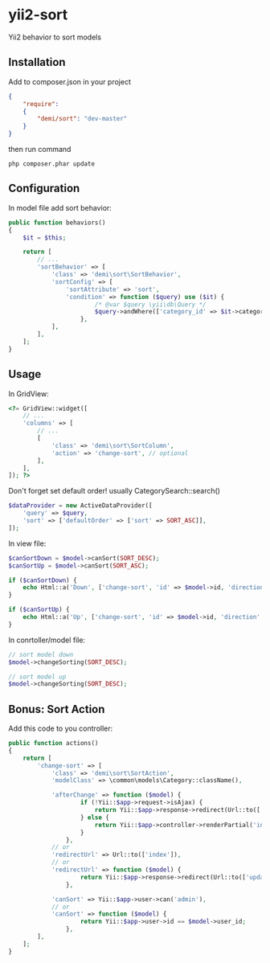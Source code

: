 yii2-sort
===================

Yii2 behavior to sort models

Installation
------------
Add to composer.json in your project
```json
{
	"require":
	{
  		"demi/sort": "dev-master"
	}
}
```
then run command
```code
php composer.phar update
```

Configuration
-------------
In model file add sort behavior:
```php
public function behaviors()
{
    $it = $this;

    return [
        // ...
        'sortBehavior' => [
            'class' => 'demi\sort\SortBehavior',
            'sortConfig' => [
                'sortAttribute' => 'sort',
                'condition' => function ($query) use ($it) {
                        /* @var $query \yii\db\Query */
                        $query->andWhere(['category_id' => $it->category_id]);
                    },
            ],
        ],
    ];
}
```

Usage
-----
In GridView:
```php
<?= GridView::widget([
    // ...
    'columns' => [
        // ...
        [
            'class' => 'demi\sort\SortColumn',
            'action' => 'change-sort', // optional
        ],
    ],
]); ?>
```
Don't forget set default order!
usually CategorySearch::search()
```php
$dataProvider = new ActiveDataProvider([
    'query' => $query,
    'sort' => ['defaultOrder' => ['sort' => SORT_ASC]],
]);
```

In view file:
```php
$canSortDown = $model->canSort(SORT_DESC);
$canSortUp = $model->canSort(SORT_ASC);

if ($canSortDown) {
    echo Html::a('Down', ['change-sort', 'id' => $model->id, 'direction' => SORT_DESC]);
}

if ($canSortUp) {
    echo Html::a('Up', ['change-sort', 'id' => $model->id, 'direction' => SORT_ASC]);
}
```

In conrtoller/model file:
```php
// sort model down
$model->changeSorting(SORT_DESC);

// sort model up
$model->changeSorting(SORT_DESC);
```

Bonus: Sort Action
-----
Add this code to you controller:
```php
public function actions()
{
    return [
        'change-sort' => [
            'class' => 'demi\sort\SortAction',
            'modelClass' => \common\models\Category::className(),

            'afterChange' => function ($model) {
                    if (!Yii::$app->request->isAjax) {
                        return Yii::$app->response->redirect(Url::to(['update', 'id' => $model->category_id]));
                    } else {
                        return Yii::$app->controller->renderPartial('index', ['model' => $model]);
                    }
                },
            // or
            'redirectUrl' => Url::to(['index']),
            // or
            'redirectUrl' => function ($model) {
                    return Yii::$app->response->redirect(Url::to(['update', 'id' => $model->category_id]));
                },

            'canSort' => Yii::$app->user->can('admin'),
            // or
            'canSort' => function ($model) {
                    return Yii::$app->user->id == $model->user_id;
                },
        ],
    ];
}
```